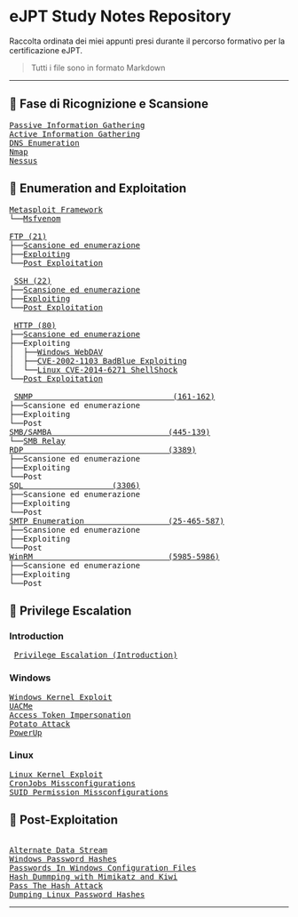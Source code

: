 # eJPT Study Notes Repository

Raccolta ordinata dei miei appunti presi durante il percorso formativo per la certificazione eJPT.
> Tutti i file sono in formato Markdown

---

## 🧭 Fase di Ricognizione e Scansione
<pre>
<a href="https://github.com/Gigidotexe/Penetration_Test_notes/blob/main/Passive%20Information%20Gathering.md">Passive Information Gathering</a>
<a href="https://github.com/Gigidotexe/Penetration_Test_notes/blob/main/Active%20Information%20Gathering.md">Active Information Gathering</a>
<a href="https://github.com/Gigidotexe/Penetration_Test_notes/blob/main/DNS%20Emumeration.md">DNS Enumeration</a>
<a href="https://github.com/Gigidotexe/Penetration_Test_notes/blob/main/Nmap.md">Nmap</a>
<a href="https://github.com/Gigidotexe/Penetration_Test_notes/tree/main">Nessus</a>
</pre>

## 🧾 Enumeration and Exploitation
<pre>
<a href="https://github.com/Gigidotexe/Penetration_Test_notes/blob/main/Metasploit%20Framework.md">Metasploit Framework</a>
└──<a href="https://github.com/Gigidotexe/Penetration_Test_notes/blob/main/Msfvenom.md">Msfvenom</a>
 
<a href="https://github.com/Gigidotexe/Penetration_Test_notes/blob/main/FTP%20(21).md">FTP (21)</a>
├──<a href="https://github.com/Gigidotexe/Penetration_Test_notes/blob/main/FTP%20Scan%20and%20Enumeration.md">Scansione ed enumerazione</a>
├──<a href="https://github.com/Gigidotexe/Penetration_Test_notes/blob/main/FTP%20Exploiting.md">Exploiting</a> 
└──<a href="https://github.com/Gigidotexe/Penetration_Test_notes/blob/main/FTP%20Post%20Exploitation.md">Post Exploitation</a>

 <a href="https://github.com/Gigidotexe/Penetration_Test_notes/blob/main/SSH%20(22).md">SSH (22)</a>
├──<a href="https://github.com/Gigidotexe/Penetration_Test_notes/blob/main/SSH%20Scan%20and%20Enumeration.md">Scansione ed enumerazione</a>
├──<a href="https://github.com/Gigidotexe/Penetration_Test_notes/blob/main/SSH%20Exploiting.md">Exploiting</a> 
└──<a href="https://github.com/Gigidotexe/Penetration_Test_notes/blob/main/SSH%20Post%20Exploitation.md">Post Exploitation</a>

 <a href="https://github.com/Gigidotexe/Penetration_Test_notes/blob/main/HTTP.md">HTTP (80)</a>
├──<a href="https://github.com/Gigidotexe/Penetration_Test_notes/blob/main/HTTP%20Scan%20and%20Enumeration.md">Scansione ed enumerazione</a>
├──Exploiting
│  ├──<a href="https://github.com/Gigidotexe/Penetration_Test_notes/blob/main/IIS%20WebDAV%20Exploiting.md">Windows WebDAV</a> 
│  ├──<a href="https://github.com/Gigidotexe/Penetration_Test_notes/blob/main/CVE-2002-1103%20BadBlue%20Exploiting.md">CVE-2002-1103 BadBlue Exploiting</a>
│  └──<a href="https://github.com/Gigidotexe/Penetration_Test_notes/blob/main/CVE-2014-6271%20ShellShock.md">Linux CVE-2014-6271 ShellShock</a>
└──<a href="">Post Exploitation</a>

 <a href="https://github.com/Gigidotexe/Penetration_Test_notes/blob/main/SNMP%20(161-162).md">SNMP                              (161-162)</a>
├──Scansione ed enumerazione
├──Exploiting 
└──Post
<a href="https://github.com/Gigidotexe/Penetration_Test_notes/blob/main/SMB,%20SAMBA%20(445-139).md">SMB/SAMBA                         (445-139)</a>
└──<a href="https://github.com/Gigidotexe/Penetration_Test_notes/blob/main/SMB%20Relay%20Attack.md">SMB Relay</a>
<a href="https://github.com/Gigidotexe/Penetration_Test_notes/blob/main/RDP%20(3389).md">RDP                               (3389)</a> 
├──Scansione ed enumerazione
├──Exploiting 
└──Post
<a href="https://github.com/Gigidotexe/Penetration_Test_notes/blob/main/SQL%20(3306).md">SQL                   (3306)</a> 
├──Scansione ed enumerazione
├──Exploiting 
└──Post
<a href="https://github.com/Gigidotexe/Penetration_Test_notes/blob/main/SMTP%20(25-465-587).md">SMTP Enumeration                  (25-465-587)</a> 
├──Scansione ed enumerazione
├──Exploiting 
└──Post
<a href="https://github.com/Gigidotexe/Penetration_Test_notes/blob/main/WinRM%20(5985-5986).md">WinRM                             (5985-5986)</a>
├──Scansione ed enumerazione
├──Exploiting 
└──Post
</pre>

## 🧬 Privilege Escalation
### Introduction
<pre>
 <a href="https://github.com/Gigidotexe/Penetration_Test_notes/blob/main/Privilege%20Escalation%20(Introduction).md">Privilege Escalation (Introduction)</a>
</pre>
### Windows
<pre>
<a href="https://github.com/Gigidotexe/Penetration_Test_notes/blob/main/Windows%20Kernel%20Exploit.md">Windows Kernel Exploit</a> 
<a href="https://github.com/Gigidotexe/Penetration_Test_notes/blob/main/UACMe.md">UACMe</a>  
<a href="https://github.com/Gigidotexe/Penetration_Test_notes/blob/main/Access%20Token%20Impersonation.md">Access Token Impersonation</a>
<a href="https://github.com/Gigidotexe/Penetration_Test_notes/blob/main/Potato%20Attack.md">Potato Attack</a>
<a href="https://github.com/Gigidotexe/Penetration_Test_notes/blob/main/PowerUp.md">PowerUp</a>
</pre>

### Linux
<pre>
<a href="https://github.com/Gigidotexe/Penetration_Test_notes/blob/main/Linux%20Kernel%20Exploits%20(CVE-2016-5195%20Dirty%20COW).md">Linux Kernel Exploit</a>
<a href="https://github.com/Gigidotexe/Penetration_Test_notes/blob/main/CronJobs%20Missconfigurations.md">CronJobs Missconfigurations</a>
<a href="https://github.com/Gigidotexe/Penetration_Test_notes/blob/main/SUID%20Permissions%20Missconfigurations.md">SUID Permission Missconfigurations</a>
</pre>


## 🧰 Post-Exploitation
<pre>
<!-- parla di autoroute -s <network/subnet>, auxiliary/server/socks_proxy e netstat -antp. l'ho torvato nella sessione di smb -->
<a href="https://github.com/Gigidotexe/Penetration_Test_notes/blob/main/Alternate%20Data%20Stream.md">Alternate Data Stream</a> 
<a href="https://github.com/Gigidotexe/Penetration_Test_notes/blob/main/Windows%20Password%20Hashes.md">Windows Password Hashes</a> 
<a href="https://github.com/Gigidotexe/Penetration_Test_notes/blob/main/Searching%20For%20Passwords%20In%20Windows%20Configuration%20Files.md">Passwords In Windows Configuration Files</a>
<a href="https://github.com/Gigidotexe/Penetration_Test_notes/blob/main/Hash%20Dumping%20with%20Mimikatz%20and%20Kiwi.md">Hash Dummping with Mimikatz and Kiwi</a>
<a href="https://github.com/Gigidotexe/Penetration_Test_notes/blob/main/PassTheHashAttack.md">Pass The Hash Attack</a>
<a href="https://github.com/Gigidotexe/Penetration_Test_notes/blob/main/Dumping%20Linux%20Password%20Hashes.md">Dumping Linux Password Hashes</a>
</pre>
---
